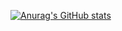 [![Anurag's GitHub stats](https://github-readme-stats.vercel.app/api?username=Shifaau9)](https://github.com/anuraghazra/github-readme-stats)
